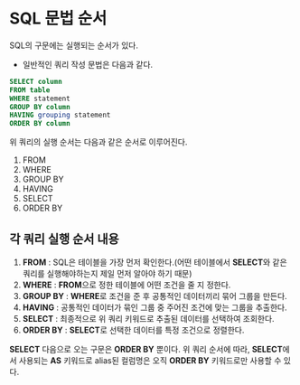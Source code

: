 # SQL 문법 순서

SQL의 구문에는 실행되는 순서가 있다.



- 일반적인 쿼리 작성 문법은 다음과 같다.

```sql
SELECT column
FROM table
WHERE statement
GROUP BY column
HAVING grouping statement
ORDER BY column
```



위 쿼리의 실행 순서는 다음과 같은 순서로 이루어진다.

1. FROM
2. WHERE
3. GROUP BY
4. HAVING
5. SELECT 
6. ORDER BY



## 각 쿼리 실행 순서 내용

1. **FROM** : SQL은 테이블을 가장 먼저 확인한다.(어떤 테이블에서 **SELECT**와 같은 쿼리를 실행해야하는지 제일 먼저 알아야 하기 때문)
2. **WHERE** : **FROM**으로 정한 테이블에 어떤 조건을 줄 지 정한다.
3. **GROUP BY** : **WHERE**로 조건을 준 후 공통적인 데이터끼리 묶어 그룹을 만든다.
4. **HAVING** : 공통적인 데이터가 묶인 그룹 중 주어진 조건에 맞는 그룹을 추출한다.
5. **SELECT** : 최종적으로 위 쿼리 키워드로 추출된 데이터를 선택하여 조회한다.
6. **ORDER BY** : **SELECT**로 선택한 데이터를 특정 조건으로 정렬한다.



**SELECT** 다음으로 오는 구문은 **ORDER BY** 뿐이다. 
위 쿼리 순서에 따라, **SELECT**에서 사용되는 **AS** 키워드로 alias된 컬럼명은 오직 **ORDER BY** 키워드로만 사용할 수 있다.
